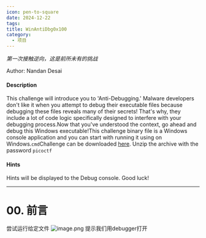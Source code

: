 ```yaml
---
icon: pen-to-square
date: 2024-12-22
tags: 
title: WinAntiDbg0x100
category:
  - 项目
---
```

*第一次接触逆向，这是前所未有的挑战*

Author: Nandan Desai
#### Description

This challenge will introduce you to 'Anti-Debugging.' Malware developers don't like it when you attempt to debug their executable files because debugging these files reveals many of their secrets! That's why, they include a lot of code logic specifically designed to interfere with your debugging process.Now that you've understood the context, go ahead and debug this Windows executable!This challenge binary file is a Windows console application and you can start with running it using on Windows.`cmd`Challenge can be downloaded [here](https://artifacts.picoctf.net/c_titan/55/WinAntiDbg0x100.zip). Unzip the archive with the password `picoctf`

#### Hints
Hints will be displayed to the Debug console. Good luck!

----
# 00. 前言
尝试运行给定文件
![image.png](https://cdn.jsdelivr.net/gh/fakeppa/blog-img/20241222133402.png)
提示我们用debugger打开
